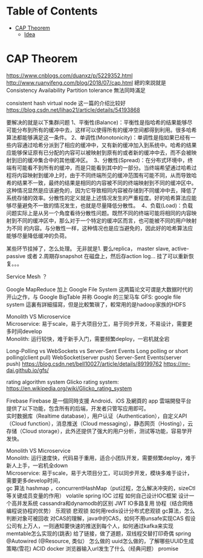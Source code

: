 Table of Contents
=================
  * [CAP Theorem](#cap-theorem)
    * [Idea](#idea)
    
# CAP Theorem  
https://www.cnblogs.com/duanxz/p/5229352.html
http://www.ruanyifeng.com/blog/2018/07/cap.html
總的來説就是
Consistency
Availability
Partition tolerance
無法同時滿足

consistent hash 
virtual node
这一篇的介绍比较好
https://blog.csdn.net/lihao21/article/details/54193868

要解决的就是以下集群问题
1、平衡性(Balance)：平衡性是指哈希的结果能够尽可能分布到所有的缓冲中去，这样可以使得所有的缓冲空间都得到利用。很多哈希算法都能够满足这一条件。
2、单调性(Monotonicity)：单调性是指如果已经有一些内容通过哈希分派到了相应的缓冲中，又有新的缓冲加入到系统中。哈希的结果应能够保证原有已分配的内容可以被映射到原有的或者新的缓冲中去，而不会被映射到旧的缓冲集合中的其他缓冲区。 
3、分散性(Spread)：在分布式环境中，终端有可能看不到所有的缓冲，而是只能看到其中的一部分。当终端希望通过哈希过程将内容映射到缓冲上时，由于不同终端所见的缓冲范围有可能不同，从而导致哈希的结果不一致，最终的结果是相同的内容被不同的终端映射到不同的缓冲区中。这种情况显然是应该避免的，因为它导致相同内容被存储到不同缓冲中去，降低了系统存储的效率。分散性的定义就是上述情况发生的严重程度。好的哈希算法应能够尽量避免不一致的情况发生，也就是尽量降低分散性。 
4、负载(Load)：负载问题实际上是从另一个角度看待分散性问题。既然不同的终端可能将相同的内容映射到不同的缓冲区中，那么对于一个特定的缓冲区而言，也可能被不同的用户映射为不同 的内容。与分散性一样，这种情况也是应当避免的，因此好的哈希算法应能够尽量降低缓冲的负荷。



某些环节挂掉了，怎么处理。 
无非就是1. 要么replica， master slave, active-passive 或者 2.周期存snapshot 在磁盘上，然后存action log... 挂了可以重新恢复。。。


Service Mesh ？

Google MapReduce 加上 Google File System 这两篇论文可谓是大数据时代的开山之作，与 Google BigTable 并称 Google 的三架马车
GFS: google file system
這裏有詳細描寫，但是比較繁瑣了，較常用的是hadoop家族的HDFS  

Monolith VS Microservice  
Microservice: 易于scale，易于大项目分工，易于同步开发，不易设计，需要更多时间develop  
Monolith: 运行较快，难于新手入门，需要频繁deploy，一宕机就全宕



Long-Polling vs WebSockets vs Server-Sent Events
Long polling or short polling(client pull)
WebSocket(server push)
Server-Sent Events(server push)
https://blog.csdn.net/bell10027/article/details/89199762
https://mr-dai.github.io/gfs/

rating algorithm system
Glicko rating system: https://en.wikipedia.org/wiki/Glicko_rating_system

Firebase
Firebase 是一個同時支援 Android、iOS 及網頁的 app 雲端開發平台  
提供了以下功能，包含所有的后端，开发者只管写应用即可。  
实时数据库（Realtime database），用户认证（Authentication），自定义API（Cloud function），消息推送（Cloud messaging），静态网页（Hosting），云存储（Cloud storage），此外还提供了强大的用户分析，测试等功能，容易学开发快。

Monolith VS Microservice  
Monolith: 运行速度快，代码易于重用，适合小团队开发，需要频繁deploy，难于新人上手，一宕机全down  
Microservice: 易于scale，易于大项目分工，可以同步开发，模块多难于设计，需要更多develop时间，  
gc 算法
hashmap ，concurrentHashMap（put过程，怎么解决冲突的，sizeCtl 等关键成员变量的作用）
volatile
spring IOC 过程
如何自己设计IOC框架
设计一个高并发系统
cassandra和dynamodb的区别
JWT
IO多路复用
协程（结合网络编程说协程的优势）
乐观锁 悲观锁
如何用redis设计分布式悲观锁
gc算法，怎么判断对象可被回收
对CAS的理解，java中的CAS，如何不用unsafe实现CAS
假设公司有上万人，一则通知要快速的推送到每个人，如何通过kafka来实现
memtable怎么实现的(跳表)
给了链接，做了道题，双线程交替打印奇偶
spring @Autowired (@Resource, 类似） 怎么做的
uuid怎么做的，了解哪些UUID生成策略(雪花)
ACID
docker
浏览器输入url发生了什么（经典问题）
promise
